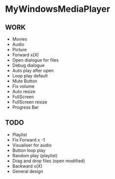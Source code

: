 # MyWindowsMediaPlayer
## WORK
- Movies
- Audio
- Picture
- Forward x(X)
- Open dialogue for files
- Debug dialogue
- Auto play after open
- Loop play default
- Mute Button
- Fix volume
- Auto resize
- FullScreen
- FullScreen resize
- Progress Bar

## TODO
- Playlist
- Fix Forward x -1
- Visualiser for audio
- Button loop play
- Random play (playlist)
- Drag and drop files (open modified)
- Backward x(X)
- General design
